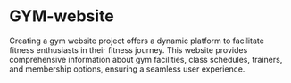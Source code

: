 # GYM-website
Creating a gym website project offers a dynamic platform to facilitate fitness enthusiasts in their fitness journey. This website provides comprehensive information about gym facilities, class schedules, trainers, and membership options, ensuring a seamless user experience.
